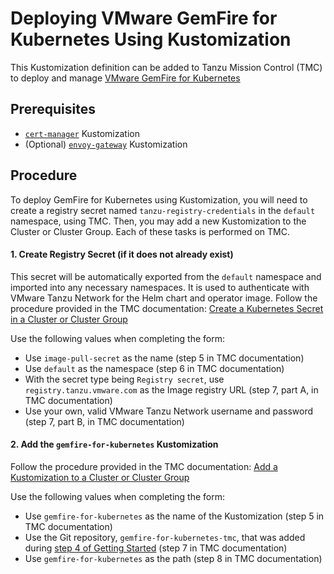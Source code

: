 # Deploying VMware GemFire for Kubernetes Using Kustomization
This Kustomization definition can be added to Tanzu Mission Control (TMC) to deploy and manage [VMware GemFire for Kubernetes](https://docs.vmware.com/en/VMware-GemFire-for-Kubernetes/2.3/gf-k8s/index.html)

## Prerequisites
* [`cert-manager`](../cert-manager/README.md) Kustomization
* (Optional) [`envoy-gateway`](../envoy-gateway/README.md) Kustomization

## Procedure
To deploy GemFire for Kubernetes using Kustomization, you will need to create a registry secret named `tanzu-registry-credentials` in the `default` namespace, using TMC. Then, you may add a new Kustomization to the Cluster or Cluster Group. Each of these tasks is performed on TMC.

#### 1. Create Registry Secret (if it does not already exist)
This secret will be automatically exported from the `default` namespace and imported into any necessary namespaces. It is used to authenticate with VMware Tanzu Network for the Helm chart and operator image. Follow the procedure provided in the TMC documentation: [Create a Kubernetes Secret in a Cluster or Cluster Group](https://docs.vmware.com/en/VMware-Tanzu-Mission-Control/services/tanzumc-using/GUID-BBE2404D-C2EE-41C7-B639-C0322783A74D.html)

Use the following values when completing the form:
* Use `image-pull-secret` as the name (step 5 in TMC documentation)
* Use `default` as the namespace (step 6 in TMC documentation)
* With the secret type being `Registry secret`, use `registry.tanzu.vmware.com` as the Image registry URL (step 7, part A, in TMC documentation)
* Use your own, valid VMware Tanzu Network username and password (step 7, part B, in TMC documentation)

#### 2. Add the `gemfire-for-kubernetes` Kustomization
Follow the procedure provided in the TMC documentation: [Add a Kustomization to a Cluster or Cluster Group
](https://docs.vmware.com/en/VMware-Tanzu-Mission-Control/services/tanzumc-using/GUID-99916A6D-5DAF-4A26-88C7-28662F847F2F.html)

Use the following values when completing the form:
* Use `gemfire-for-kubernetes` as the name of the Kustomization (step 5 in TMC documentation)
* Use the Git repository, `gemfire-for-kubernetes-tmc`, that was added during [step 4 of Getting Started](../README.md#4-add-a-git-repository) (step 7 in TMC documentation)
* Use `gemfire-for-kubernetes` as the path (step 8 in TMC documentation)
